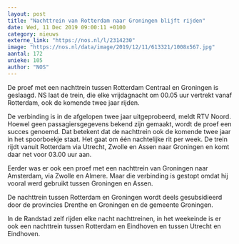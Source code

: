 ```yaml
---
layout: post
title: "Nachttrein van Rotterdam naar Groningen blijft rijden"
date: Wed, 11 Dec 2019 09:00:11 +0100
category: nieuws
externe_link: "https://nos.nl/l/2314230"
image: "https://nos.nl/data/image/2019/12/11/613321/1008x567.jpg"
aantal: 172
unieke: 105
author: "NOS"
---
```


<p>De proef met een nachttrein tussen Rotterdam Centraal en Groningen is geslaagd. NS laat de trein, die elke vrijdagnacht om 00.05 uur vertrekt vanaf Rotterdam, ook de komende twee jaar rijden.</p>
<p>De verbinding is in de afgelopen twee jaar uitgeprobeerd, meldt RTV Noord. Hoewel geen passagiersgegevens bekend zijn gemaakt, wordt de proef een succes genoemd. Dat betekent dat de nachttrein ook de komende twee jaar in het spoorboekje staat. Het gaat om één nachtelijke rit per week. De trein rijdt vanuit Rotterdam via Utrecht, Zwolle en Assen naar Groningen en komt daar net voor 03.00 uur aan.</p>
<p>Eerder was er ook een proef met een nachttrein van Groningen naar Amsterdam, via Zwolle en Almere. Maar die verbinding is gestopt omdat hij vooral werd gebruikt tussen Groningen en Assen.</p>
<p>De nachttrein tussen Rotterdam en Groningen wordt deels gesubsidieerd door de provincies Drenthe en Groningen en de gemeente Groningen.</p>
<p>In de Randstad zelf rijden elke nacht nachttreinen, in het weekeinde is er ook een nachttrein tussen Rotterdam en Eindhoven en tussen Utrecht en Eindhoven.</p>
